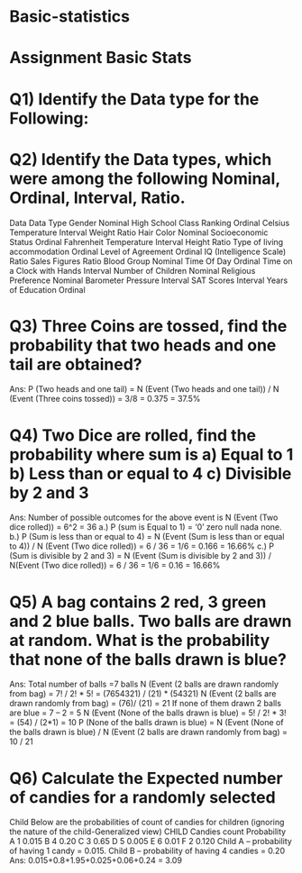 # Basic-statistics
# Assignment Basic Stats

# Q1) Identify the Data type for the Following:

# Q2) Identify the Data types, which were among the following Nominal, Ordinal, Interval, Ratio.

Data Data Type Gender Nominal High School Class Ranking Ordinal Celsius Temperature Interval Weight Ratio Hair Color Nominal Socioeconomic Status Ordinal Fahrenheit Temperature Interval Height Ratio Type of living accommodation Ordinal Level of Agreement Ordinal IQ (Intelligence Scale) Ratio Sales Figures Ratio Blood Group Nominal Time Of Day Ordinal Time on a Clock with Hands Interval Number of Children Nominal Religious Preference Nominal Barometer Pressure Interval SAT Scores Interval Years of Education Ordinal

# Q3) Three Coins are tossed, find the probability that two heads and one tail are obtained?

Ans: P (Two heads and one tail) = N (Event (Two heads and one tail)) / N (Event (Three
coins tossed)) = 3/8 = 0.375 = 37.5%

# Q4) Two Dice are rolled, find the probability where sum is a) Equal to 1 b) Less than or equal to 4 c) Divisible by 2 and 3 

Ans: Number of possible outcomes for the above event is N (Event (Two dice rolled)) = 6^2 = 36 a.) P (sum is Equal to 1) = ‘0’ zero null nada none. b.) P (Sum is less than or equal to 4) = N (Event (Sum is less than or equal to 4)) / N (Event (Two dice rolled)) = 6 / 36 = 1/6 = 0.166 = 16.66% c.) P (Sum is divisible by 2 and 3) = N (Event (Sum is divisible by 2 and 3)) / N(Event (Two dice rolled)) = 6 / 36 = 1/6 = 0.16 = 16.66%

# Q5) A bag contains 2 red, 3 green and 2 blue balls. Two balls are drawn at random. What is the probability that none of the balls drawn is blue?

Ans: Total number of balls =7 balls N (Event (2 balls are drawn randomly from bag) = 7! / 2! * 5! = (7654321) / (21) * (54321) N (Event (2 balls are drawn randomly from bag) = (76)/ (21) = 21 If none of them drawn 2 balls are blue = 7 – 2 = 5 N (Event (None of the balls drawn is blue) = 5! / 2! * 3! = (54) / (2*1) = 10 P (None of the balls drawn is blue) = N (Event (None of the balls drawn is blue) / N (Event (2 balls are drawn randomly from bag) = 10 / 21

# Q6) Calculate the Expected number of candies for a randomly selected 
Child Below are the probabilities of count of candies for children (ignoring the nature of the child-Generalized view) CHILD Candies count Probability A 1 0.015 B 4 0.20 C 3 0.65 D 5 0.005 E 6 0.01 F 2 0.120 Child A – probability of having 1 candy = 0.015. Child B – probability of having 4 candies = 0.20 Ans: 0.015+0.8+1.95+0.025+0.06+0.24 = 3.09









